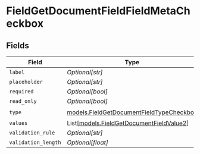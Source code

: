 # FieldGetDocumentFieldFieldMetaCheckbox


## Fields

| Field                                                                                      | Type                                                                                       | Required                                                                                   | Description                                                                                |
| ------------------------------------------------------------------------------------------ | ------------------------------------------------------------------------------------------ | ------------------------------------------------------------------------------------------ | ------------------------------------------------------------------------------------------ |
| `label`                                                                                    | *Optional[str]*                                                                            | :heavy_minus_sign:                                                                         | N/A                                                                                        |
| `placeholder`                                                                              | *Optional[str]*                                                                            | :heavy_minus_sign:                                                                         | N/A                                                                                        |
| `required`                                                                                 | *Optional[bool]*                                                                           | :heavy_minus_sign:                                                                         | N/A                                                                                        |
| `read_only`                                                                                | *Optional[bool]*                                                                           | :heavy_minus_sign:                                                                         | N/A                                                                                        |
| `type`                                                                                     | [models.FieldGetDocumentFieldTypeCheckbox](../models/fieldgetdocumentfieldtypecheckbox.md) | :heavy_check_mark:                                                                         | N/A                                                                                        |
| `values`                                                                                   | List[[models.FieldGetDocumentFieldValue2](../models/fieldgetdocumentfieldvalue2.md)]       | :heavy_minus_sign:                                                                         | N/A                                                                                        |
| `validation_rule`                                                                          | *Optional[str]*                                                                            | :heavy_minus_sign:                                                                         | N/A                                                                                        |
| `validation_length`                                                                        | *Optional[float]*                                                                          | :heavy_minus_sign:                                                                         | N/A                                                                                        |